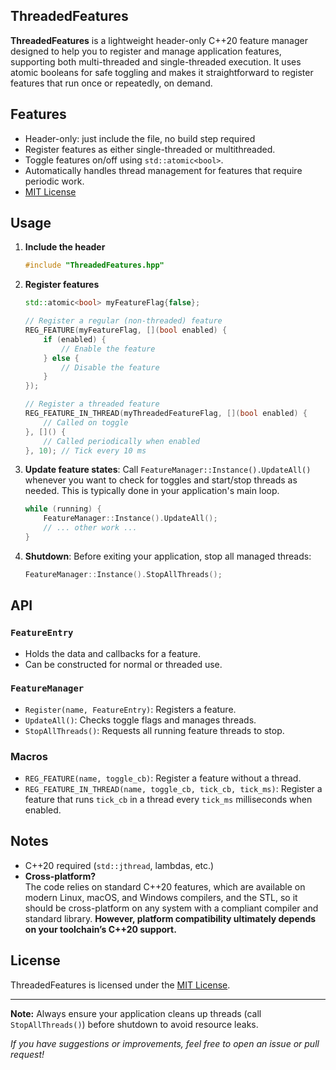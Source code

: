 ## ThreadedFeatures

**ThreadedFeatures** is a lightweight header-only C++20 feature manager designed to help you to register and manage application features, supporting both multi-threaded and single-threaded execution. It uses atomic booleans for safe toggling and makes it straightforward to register features that run once or repeatedly, on demand.
## Features

- Header-only: just include the file, no build step required
- Register features as either single-threaded or multithreaded.
- Toggle features on/off using `std::atomic<bool>`.
- Automatically handles thread management for features that require periodic work.
- [MIT License](LICENSE.txt)

## Usage

1. **Include the header**
    ```cpp
    #include "ThreadedFeatures.hpp"
    ```

2. **Register features**
    ```cpp
    std::atomic<bool> myFeatureFlag{false};

    // Register a regular (non-threaded) feature
    REG_FEATURE(myFeatureFlag, [](bool enabled) {
        if (enabled) {
            // Enable the feature
        } else {
            // Disable the feature
        }
    });

    // Register a threaded feature
    REG_FEATURE_IN_THREAD(myThreadedFeatureFlag, [](bool enabled) {
        // Called on toggle
    }, []() {
        // Called periodically when enabled
    }, 10); // Tick every 10 ms
    ```

3. **Update feature states**: 
    Call `FeatureManager::Instance().UpdateAll()` whenever you want to check for toggles and start/stop threads as needed. This is typically done in your application's main loop.

    ```cpp
    while (running) {
        FeatureManager::Instance().UpdateAll();
        // ... other work ...
    }
    ```

4. **Shutdown**: 
    Before exiting your application, stop all managed threads:
    ```cpp
    FeatureManager::Instance().StopAllThreads();
    ```

## API

### `FeatureEntry`
- Holds the data and callbacks for a feature.
- Can be constructed for normal or threaded use.

### `FeatureManager`
- `Register(name, FeatureEntry)`: Registers a feature.
- `UpdateAll()`: Checks toggle flags and manages threads.
- `StopAllThreads()`: Requests all running feature threads to stop.

### Macros
- `REG_FEATURE(name, toggle_cb)`: Register a feature without a thread.
- `REG_FEATURE_IN_THREAD(name, toggle_cb, tick_cb, tick_ms)`: Register a feature that runs `tick_cb` in a thread every `tick_ms` milliseconds when enabled.

## Notes

- C++20 required (`std::jthread`, lambdas, etc.)
- **Cross-platform?**  
  The code relies on standard C++20 features, which are available on modern Linux, macOS, and Windows compilers, and the STL, so it should be cross-platform on any system with a compliant compiler and standard library. 
  **However, platform compatibility ultimately depends on your toolchain’s C++20 support.**

## License

ThreadedFeatures is licensed under the [MIT License](LICENSE.txt).

---

**Note:** Always ensure your application cleans up threads (call `StopAllThreads()`) before shutdown to avoid resource leaks.

*If you have suggestions or improvements, feel free to open an issue or pull request!*
